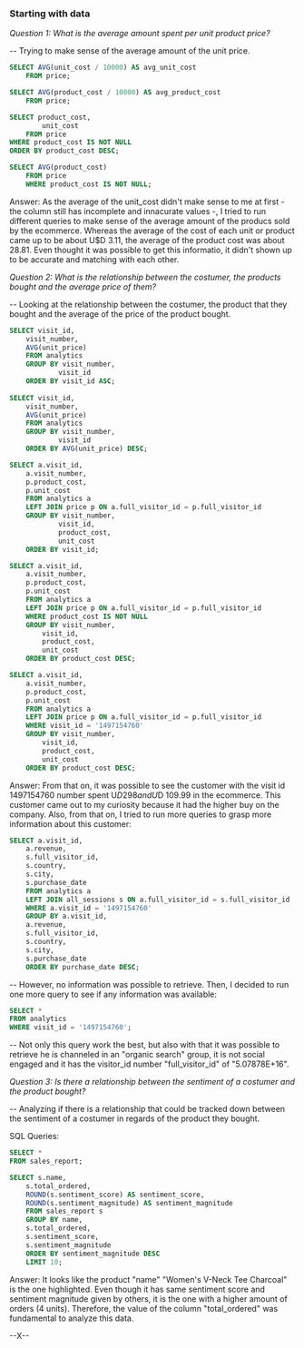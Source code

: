 ### Starting with data


*Question 1: What is the average amount spent per unit product price?*

-- Trying to make sense of the average amount of the unit price.

```SQL
SELECT AVG(unit_cost / 10000) AS avg_unit_cost
    FROM price;

SELECT AVG(product_cost / 10000) AS avg_product_cost
    FROM price;	

SELECT product_cost, 
        unit_cost 
    FROM price
WHERE product_cost IS NOT NULL
ORDER BY product_cost DESC;	

SELECT AVG(product_cost) 
    FROM price
    WHERE product_cost IS NOT NULL;
````

Answer: 
As the average of the unit_cost didn't make sense to me at first - the column still has incomplete and innacurate values -, I tried to run different queries to make sense of the average amount of the producs sold by the ecommerce. Whereas the average of the cost of each unit or product came up to be about U$D 3.11, the average of the product cost was about 28.81. Even thought it was possible to get this informatio, it didn't shown up to be accurate and matching with each other.

*Question 2: What is the relationship between the costumer, the products bought and the average price of them?* 

-- Looking at the relationship between the costumer, the product that they bought and the average of the price of the product bought. 

```SQL
SELECT visit_id, 
    visit_number, 
    AVG(unit_price)
	FROM analytics
	GROUP BY visit_number, 
            visit_id
	ORDER BY visit_id ASC;
	
SELECT visit_id, 
    visit_number, 
    AVG(unit_price)
	FROM analytics
	GROUP BY visit_number, 
            visit_id
	ORDER BY AVG(unit_price) DESC;

SELECT a.visit_id, 
    a.visit_number, 
	p.product_cost, 
	p.unit_cost
	FROM analytics a
	LEFT JOIN price p ON a.full_visitor_id = p.full_visitor_id
	GROUP BY visit_number, 
		    visit_id, 
		    product_cost, 
		    unit_cost
	ORDER BY visit_id;

SELECT a.visit_id, 
    a.visit_number, 
	p.product_cost, 
	p.unit_cost
	FROM analytics a
	LEFT JOIN price p ON a.full_visitor_id = p.full_visitor_id
    WHERE product_cost IS NOT NULL
	GROUP BY visit_number, 
		visit_id, 
		product_cost, 
		unit_cost
	ORDER BY product_cost DESC;

SELECT a.visit_id, 
    a.visit_number, 
	p.product_cost, 
	p.unit_cost
	FROM analytics a
	LEFT JOIN price p ON a.full_visitor_id = p.full_visitor_id
	WHERE visit_id = '1497154760'
	GROUP BY visit_number, 
		visit_id, 
		product_cost, 
		unit_cost
	ORDER BY product_cost DESC;
````

Answer: From that on, it was possible to see the customer with the visit id 1497154760 number spent U$D 298 and U$D 109.99 in the ecommerce. This customer came out to my curiosity because it had the higher buy on the company. Also, from that on, I tried to run more queries to grasp more information about this customer:

```SQL
SELECT a.visit_id, 
	a.revenue,
	s.full_visitor_id,
	s.country, 
	s.city,
	s.purchase_date
	FROM analytics a
	LEFT JOIN all_sessions s ON a.full_visitor_id = s.full_visitor_id
    WHERE a.visit_id = '1497154760'
	GROUP BY a.visit_id,
	a.revenue,
	s.full_visitor_id,
	s.country, 
	s.city,
	s.purchase_date
	ORDER BY purchase_date DESC;
````

-- However, no information was possible to retrieve. Then, I decided to run one more query to see if any information was available:

```SQL
SELECT * 
FROM analytics 
WHERE visit_id = '1497154760';
````

-- Not only this query work the best, but also with that it was possible to retrieve he is channeled in an "organic search" group, it is not social engaged and it has the visitor_id number "full_visitor_id" of "5.07878E+16".

*Question 3: Is there a relationship between the sentiment of a costumer and the product bought?* 

-- Analyzing if there is a relationship that could be tracked down between the sentiment of a costumer in regards of the product they bought.

SQL Queries:

```SQL
SELECT * 
FROM sales_report;

SELECT s.name, 
	s.total_ordered,
    ROUND(s.sentiment_score) AS sentiment_score, 
    ROUND(s.sentiment_magnitude) AS sentiment_magnitude
    FROM sales_report s
    GROUP BY name, 
	s.total_ordered,
    s.sentiment_score, 
    s.sentiment_magnitude
	ORDER BY sentiment_magnitude DESC
	LIMIT 10;
````

Answer:
It looks like the product "name" "Women's V-Neck Tee Charcoal" is the one highlighted. Even though it has same sentiment score and sentiment magnitude given by others, it is the one with a higher amount of orders (4 units). Therefore, the value of the column "total_ordered" was fundamental to analyze this data.

--X--


